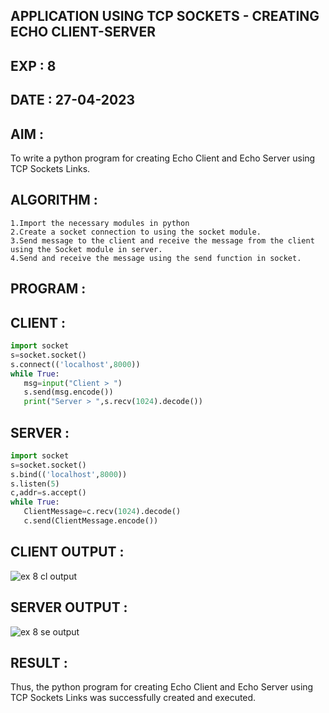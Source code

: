 ## APPLICATION USING TCP SOCKETS - CREATING ECHO CLIENT-SERVER
## EXP : 8
## DATE : 27-04-2023
## AIM :
To write a python program for creating Echo Client and Echo Server using TCP Sockets Links.

## ALGORITHM :
```
1.Import the necessary modules in python
2.Create a socket connection to using the socket module.
3.Send message to the client and receive the message from the client using the Socket module in server.
4.Send and receive the message using the send function in socket.
```
## PROGRAM :
## CLIENT :
```python
import socket
s=socket.socket()
s.connect(('localhost',8000))
while True:
   msg=input("Client > ")
   s.send(msg.encode())
   print("Server > ",s.recv(1024).decode())
```   
## SERVER :
```python
import socket
s=socket.socket()
s.bind(('localhost',8000))
s.listen(5)
c,addr=s.accept()
while True:
   ClientMessage=c.recv(1024).decode()
   c.send(ClientMessage.encode())
```   
## CLIENT OUTPUT :
![ex 8 cl output](https://github.com/MrSanthosh-dev/EX-8/assets/117916573/e8d38e94-5ee6-4206-858c-ccb581b096b5)


## SERVER OUTPUT :
![ex 8 se output](https://github.com/MrSanthosh-dev/EX-8/assets/117916573/e06a232f-ce6d-494f-9d63-7bcef733b356)


## RESULT :
Thus, the python program for creating Echo Client and Echo Server using TCP Sockets Links was successfully created and executed.
